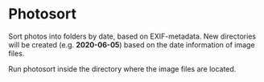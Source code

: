 # Photosort

Sort photos into folders by date, based on EXIF-metadata.
New directories will be created (e.g. **2020-06-05**) based on the date information of image files.

Run photosort inside the directory where the image files are located.
